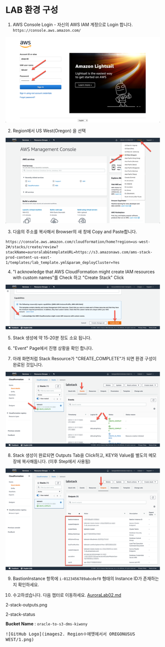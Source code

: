 # LAB 환경 구성

1. AWS Console Login - 자신의 AWS IAM 계정으로 Login 합니다. 
`https://console.aws.amazon.com/`

<kbd> ![GitHub Logo](images/2-login.png) </kbd>

2. Region에서 US West(Oregon) 을 선택

<kbd> ![GitHub Logo](images/2-region-select.png) </kbd>

3. 다음의 주소를 복사해서 Browser의 새 창에 Copy and Paste합니다.

`https://console.aws.amazon.com/cloudformation/home?region=us-west-2#/stacks/create/review?stackName=auroralab&templateURL=https://s3.amazonaws.com/ams-stack-prod-content-us-east-1/templates/lab_template.yml&param_deployCluster=Yes`

4. "I acknowledge that AWS CloudFormation might create IAM resources with custom names"를 Check 하고 "Create Stack" Click

<kbd> ![GitHub Logo](images/2-create-stack-confirm.png) </kbd>

5. Stack 생성에 약 15-20분 정도 소요 됩니다.

6. "Event" Page에서 진행 상황을 확인 합니다.

7. 아래 화면처럼 Stack Resource가 "CREATE_COMPLETE"가 되면 환경 구성이 완료된 것입니다.

<kbd> ![GitHub Logo](images/2-stack-status.png) </kbd>

8. Stack 생성이 완료되면 Outputs Tab을 Click하고, KEY와 Value를 별도의 메모장에 복사해둡니다. (이후 Step에서 사용됨)

<kbd> ![GitHub Logo](images/2-stack-outputs.png) </kbd>

9. BastionInstance 항목에 `i-0123456789abcdef0` 형태의 Instance ID가 존재하는지 확인하세요.

10. 수고하셨습니다. 다음 챕터로 이동하세요. [AuroraLab02.md](AuroraLab02.md)





2-stack-outputs.png

2-stack-status

**Bucket Name** : `oracle-to-s3-dms-kiwony`

<kbd> ![GitHub Logo](images2. Regionㅇ에엣에서서 OREGONUSUS WEST/1.png) </kbd>